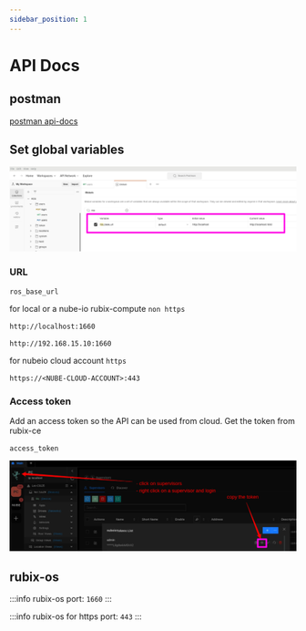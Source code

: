 ```yaml
---
sidebar_position: 1
---
```


# API Docs

## postman 

[postman api-docs](https://documenter.getpostman.com/view/666859/2s9YJhyL9U)

## Set global variables

![postman.png](img/postman.png)

### URL

```
ros_base_url
```

for local or a nube-io rubix-compute `non https`
```
http://localhost:1660
```
```
http://192.168.15.10:1660
```

for nubeio cloud account `https`
```
https://<NUBE-CLOUD-ACCOUNT>:443
```

### Access token

Add an access token so the API can be used from cloud. Get the token from rubix-ce

```
access_token
```

![token.png](img/token.png)






## rubix-os

:::info
rubix-os port: `1660`
:::


:::info
rubix-os for https port: `443`
:::